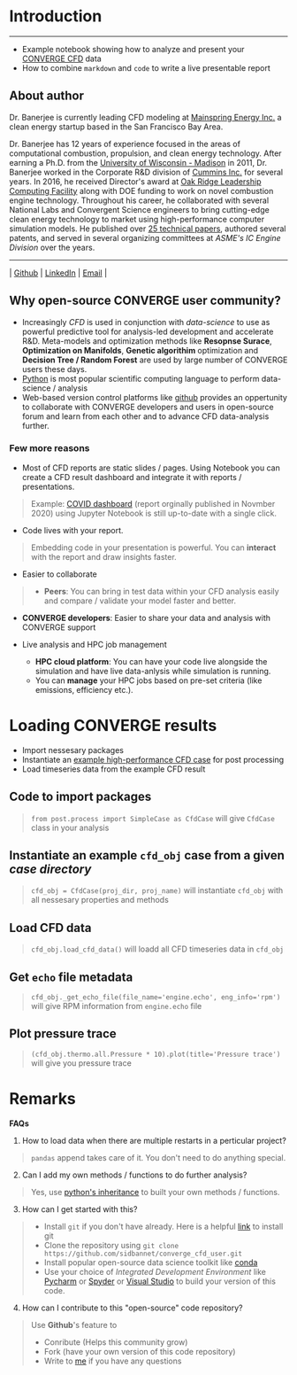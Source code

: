 # Introduction
---
*   Example notebook showing how to analyze and present your [CONVERGE CFD](https://convergecfd.com/) data
*   How to combine `markdown` and `code` to write a live presentable report

## About author

Dr. Banerjee is currently leading CFD modeling at [Mainspring Energy Inc.](www.mainspringenergy.com) a clean energy startup based in the San Francisco Bay Area.

Dr. Banerjee has 12 years of experience focused in the areas of computational combustion, propulsion, and clean energy technology. After earning a Ph.D. from the [University of Wisconsin - Madison](www.wisc.edu) in 2011, Dr. Banerjee worked in the Corporate R&D division of [Cummins Inc.](www.cummins.com) for several years. In 2016, he received Director's award at [Oak Ridge Leadership Computing Facility](https://www.olcf.ornl.gov/) along with DOE funding to work on novel combustion engine technology. Throughout his career, he collaborated with several National Labs and Convergent Science engineers to bring cutting-edge clean energy technology to market using high-performance computer simulation models. He published over [25 technical papers](https://scholar.google.com/citations?user=eTX1dWAAAAAJ&hl=en), authored several patents, and served in several organizing committees at _ASME's IC Engine Division_ over the years.

---
| [Github](https://github.com/sidbannet) | [LinkedIn](https://www.linkedin.com/in/sidban/) | [Email](mailo:sidban@uwalumni.com) |

## Why open-source CONVERGE user community?

* Increasingly *CFD* is used in conjunction with *data-science* to use as powerful predictive tool for analysis-led development and accelerate R&D. Meta-models and optimization methods like **Resopnse Surace**, **Optimization on Manifolds**, **Genetic algorithim** optimization and **Decision Tree / Random Forest** are used by large number of CONVERGE users these days.
* [Python](https://www.python.org/) is most popular scientific computing language to perform data-science / analysis
* Web-based version control platforms like [github](https://github.com/) provides an oppertunity to collaborate with CONVERGE developers and users in open-source forum and learn from each other and to advance CFD data-analysis further.

### Few more reasons

* Most of CFD reports are static slides / pages. Using Notebook you can create a CFD result dashboard and integrate it with reports / presentations.
> Example: [COVID dashboard](https://gist.github.com/sidbannet/5f344203c1811696a0c8c51500323052) (report orginally published in Novmber 2020) using Jupyter Notebook is still up-to-date with a single click.
* Code lives with your report.
> Embedding code in your presentation is powerful. You can **interact** with the report and draw insights faster.
* Easier to collaborate
> * **Peers**: You can bring in test data within your CFD analysis easily and compare / validate your model faster and better.
  * **CONVERGE developers**: Easier to share your data and analysis with CONVERGE support

* Live analysis and HPC job management
  * **HPC cloud platform**: You can have your code live alongside the simulation and have live data-anlysis while simulation is running. 
  * You can **manage** your HPC jobs based on pre-set criteria (like emissions, efficiency etc.).

# Loading CONVERGE results

* Import nessesary packages
* Instantiate an [example high-performance CFD case](https://convergecfd.com/benefits/high-performance-computing) for post processing
* Load timeseries data from the example CFD result

## Code to import packages
> `from post.process import SimpleCase as CfdCase` will give `CfdCase` class in your analysis

## Instantiate an example `cfd_obj` case from a given _case directory_

> `cfd_obj = CfdCase(proj_dir, proj_name)` will instantiate `cfd_obj` with all nessesary properties and methods

## Load CFD data
> `cfd_obj.load_cfd_data()` will loadd all CFD timeseries data in `cfd_obj`

## Get `echo` file metadata
> `cfd_obj._get_echo_file(file_name='engine.echo', eng_info='rpm')` will give RPM information from `engine.echo` file

## Plot pressure trace
> `(cfd_obj.thermo.all.Pressure * 10).plot(title='Pressure trace')` will give you pressure trace

# Remarks

**FAQs**
1. How to load data when there are multiple restarts in a perticular project?
> `pandas` append takes care of it. You don't need to do anything special.
2. Can I add my own methods / functions to do further analysis?
> Yes, use [python's inheritance](https://www.w3schools.com/python/python_inheritance.asp) to built your own methods / functions.
3. How can I get started with this?
> * Install `git` if you don't have already. Here is a helpful [link](https://git-scm.com/book/en/v2/Getting-Started-Installing-Git) to install git
> * Clone the repository using `git clone https://github.com/sidbannet/converge_cfd_user.git`
> * Install popular open-source data science toolkit like [conda](https://www.anaconda.com/products/individual-d)
> * Use your choice of *Integrated Development Environment* like [Pycharm](https://www.jetbrains.com/pycharm/) or [Spyder](https://www.spyder-ide.org/) or [Visual Studio](https://visualstudio.microsoft.com/) to build your version of this code.
4. How can I contribute to this "open-source" code repository?
> Use **Github**'s feature to 
> * Conribute (Helps this community grow)
> * Fork (have your own version of this code repository)
> * Write to [me](mailto:sidban@uwalumni.com) if you have any questions
